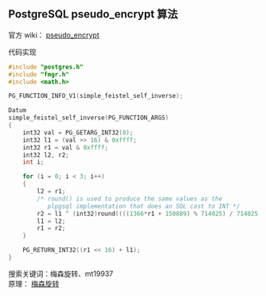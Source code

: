 ## PostgreSQL pseudo_encrypt 算法

官方 wiki： [pseudo_encrypt](https://wiki.postgresql.org/wiki/Pseudo_encrypt)   

代码实现
```C
#include "postgres.h"
#include "fmgr.h"
#include <math.h>

PG_FUNCTION_INFO_V1(simple_feistel_self_inverse);

Datum
simple_feistel_self_inverse(PG_FUNCTION_ARGS)
{
	int32 val = PG_GETARG_INT32(0);
	int32 l1 = (val >> 16) & 0xffff;
	int32 r1 = val & 0xffff;
	int32 l2, r2;
	int i;

	for (i = 0; i < 3; i++)
	{
		l2 = r1;
		/* round() is used to produce the same values as the
		   plpgsql implementation that does an SQL cast to INT */
		r2 = l1 ^ (int32)round((((1366*r1 + 150889) % 714025) / 714025.0) * 32767);
		l1 = l2;
		r1 = r2;
	}

	PG_RETURN_INT32((r1 << 16) + l1);
}
```
搜索关键词：梅森旋转、mt19937   
原理： [梅森旋转](https://liam.page/2018/01/12/Mersenne-twister/)   
